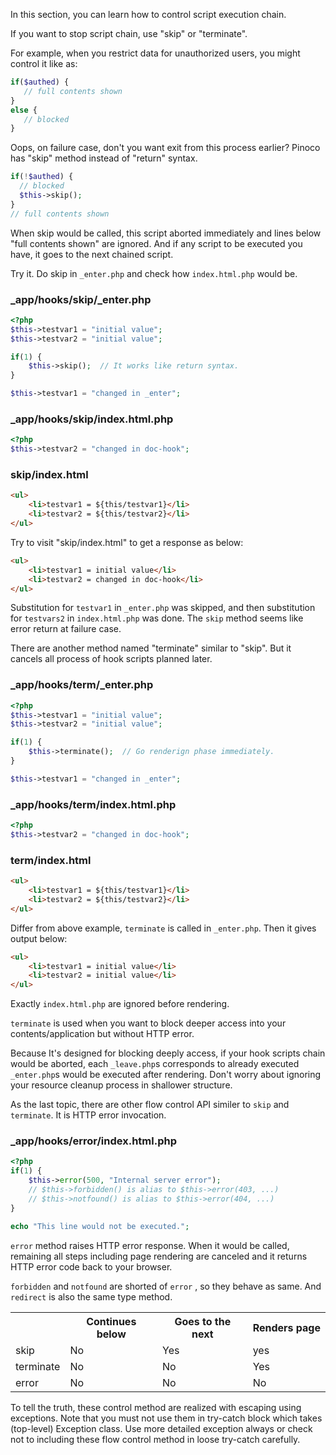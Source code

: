 In this section, you can learn how to control script execution chain.

If you want to stop script chain, use "skip" or "terminate".

For example, when you restrict data for unauthorized users, you might control it like as:

```php
if($authed) {
   // full contents shown
}
else {
   // blocked
}

```

Oops, on failure case, don't you want exit from this process earlier? Pinoco has "skip" method instead of "return" syntax.

```php
if(!$authed) {
  // blocked
  $this->skip();
}
// full contents shown

```

When skip would be called, this script aborted immediately and lines below "full contents shown" are ignored. And if any script to be executed you have, it goes to the next chained script.

Try it. Do skip in `_enter.php` and check how `index.html.php` would be.

### _app/hooks/skip/_enter.php

```php
<?php
$this->testvar1 = "initial value";
$this->testvar2 = "initial value";

if(1) {
    $this->skip();  // It works like return syntax.
}

$this->testvar1 = "changed in _enter";

```

### _app/hooks/skip/index.html.php

```php
<?php
$this->testvar2 = "changed in doc-hook";

```

### skip/index.html

```html
<ul>
    <li>testvar1 = ${this/testvar1}</li>
    <li>testvar2 = ${this/testvar2}</li>
</ul>

```

Try to visit "skip/index.html" to get a response as below:

```html
<ul>
    <li>testvar1 = initial value</li>
    <li>testvar2 = changed in doc-hook</li>
</ul>

```

Substitution for `testvar1` in `_enter.php` was skipped, and then substitution for `testvars2` in `index.html.php` was done. The `skip` method seems like error return at failure case.

There are another method named "terminate" similar to "skip". But it cancels all process of hook scripts planned later.

### _app/hooks/term/_enter.php

```php
<?php
$this->testvar1 = "initial value";
$this->testvar2 = "initial value";

if(1) {
    $this->terminate();  // Go renderign phase immediately.
}

$this->testvar1 = "changed in _enter";

```

### _app/hooks/term/index.html.php

```php
<?php
$this->testvar2 = "changed in doc-hook";

```

### term/index.html

```html
<ul>
    <li>testvar1 = ${this/testvar1}</li>
    <li>testvar2 = ${this/testvar2}</li>
</ul>

```

Differ from above example, `terminate` is called in `_enter.php`. Then it gives output below:

```html
<ul>
    <li>testvar1 = initial value</li>
    <li>testvar2 = initial value</li>
</ul>

```

Exactly `index.html.php` are ignored before rendering.

`terminate` is used when you want to block deeper access into your contents/application but without HTTP error.

Because It's designed for blocking deeply access, if your hook scripts chain would be aborted, each `_leave.php`s corresponds to already executed `_enter.php`s would be executed after rendering. Don't worry about ignoring your resource cleanup process in shallower structure.

As the last topic, there are other flow control API similer to `skip` and `terminate`. It is HTTP error invocation.

### _app/hooks/error/index.html.php

```php
<?php
if(1) {
    $this->error(500, "Internal server error");
    // $this->forbidden() is alias to $this->error(403, ...)
    // $this->notfound() is alias to $this->error(404, ...)
}

echo "This line would not be executed.";

```

`error` method raises HTTP error response. When it would be called, remaining all steps including page rendering are canceled and it returns HTTP error code back to your browser.

`forbidden` and `notfound` are shorted of `error` , so they behave as same. And `redirect` is also the same type method.

<table>
  <tr><th></th><th>Continues below</th><th>Goes to the next</th><th>Renders page</th></tr>
  <tr><td>skip</td><td>No</td><td>Yes</td><td>yes</td></tr>
  <tr><td>terminate</td><td>No</td><td>No</td><td>Yes</td></tr>
  <tr><td>error</td><td>No</td><td>No</td><td>No</td></tr>
</table>

To tell the truth, these control method are realized with escaping using exceptions. Note that you must not use them in try-catch block which takes (top-level) Exception class. Use more detailed exception always or check not to including these flow control method in loose try-catch carefully.